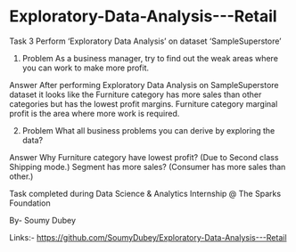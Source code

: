 # Exploratory-Data-Analysis---Retail

Task 3
Perform ‘Exploratory Data Analysis’ on dataset ‘SampleSuperstore’

1. Problem
As a business manager, try to find out the weak areas where you can work to make more profit.

Answer
After performing Exploratory Data Analysis on SampleSuperstore dataset it looks like the Furniture category has more sales than other categories but has the lowest profit margins. Furniture category marginal profit is the area where more work is required.

2. Problem
What all business problems you can derive by exploring the data?

Answer
Why Furniture category have lowest profit? (Due to Second class Shipping mode.)
Segment has more sales? (Consumer has more sales than other.)


Task completed during Data Science & Analytics Internship @ The Sparks Foundation

By- Soumy Dubey

Links:- https://github.com/SoumyDubey/Exploratory-Data-Analysis---Retail
